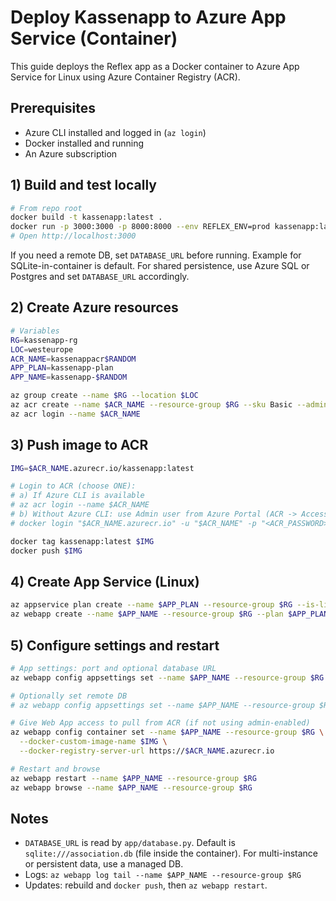# Deploy Kassenapp to Azure App Service (Container)

This guide deploys the Reflex app as a Docker container to Azure App Service for Linux using Azure Container Registry (ACR).

## Prerequisites
- Azure CLI installed and logged in (`az login`)
- Docker installed and running
- An Azure subscription

## 1) Build and test locally

```bash
# From repo root
docker build -t kassenapp:latest .
docker run -p 3000:3000 -p 8000:8000 --env REFLEX_ENV=prod kassenapp:latest
# Open http://localhost:3000
```

If you need a remote DB, set `DATABASE_URL` before running. Example for SQLite-in-container is default. For shared persistence, use Azure SQL or Postgres and set `DATABASE_URL` accordingly.

## 2) Create Azure resources

```bash
# Variables
RG=kassenapp-rg
LOC=westeurope
ACR_NAME=kassenappacr$RANDOM
APP_PLAN=kassenapp-plan
APP_NAME=kassenapp-$RANDOM

az group create --name $RG --location $LOC
az acr create --name $ACR_NAME --resource-group $RG --sku Basic --admin-enabled true
az acr login --name $ACR_NAME
```

## 3) Push image to ACR

```bash
IMG=$ACR_NAME.azurecr.io/kassenapp:latest

# Login to ACR (choose ONE):
# a) If Azure CLI is available
# az acr login --name $ACR_NAME
# b) Without Azure CLI: use Admin user from Azure Portal (ACR -> Access keys)
# docker login "$ACR_NAME.azurecr.io" -u "$ACR_NAME" -p "<ACR_PASSWORD>"

docker tag kassenapp:latest $IMG
docker push $IMG
```

## 4) Create App Service (Linux)

```bash
az appservice plan create --name $APP_PLAN --resource-group $RG --is-linux --sku B1
az webapp create --name $APP_NAME --resource-group $RG --plan $APP_PLAN --deployment-container-image-name $IMG
```

## 5) Configure settings and restart

```bash
# App settings: port and optional database URL
az webapp config appsettings set --name $APP_NAME --resource-group $RG --settings WEBSITES_PORT=8000 REFLEX_ENV=prod

# Optionally set remote DB
# az webapp config appsettings set --name $APP_NAME --resource-group $RG --settings DATABASE_URL="postgresql+psycopg://user:pass@host:5432/dbname"

# Give Web App access to pull from ACR (if not using admin-enabled)
az webapp config container set --name $APP_NAME --resource-group $RG \
  --docker-custom-image-name $IMG \
  --docker-registry-server-url https://$ACR_NAME.azurecr.io

# Restart and browse
az webapp restart --name $APP_NAME --resource-group $RG
az webapp browse --name $APP_NAME --resource-group $RG
```

## Notes
- `DATABASE_URL` is read by `app/database.py`. Default is `sqlite:///association.db` (file inside the container). For multi-instance or persistent data, use a managed DB.
- Logs: `az webapp log tail --name $APP_NAME --resource-group $RG`
- Updates: rebuild and `docker push`, then `az webapp restart`.
